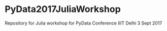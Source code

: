 # PyData2017JuliaWorkshop
Repository for Julia workshop for PyData Conference IIIT Delhi 3 Sept 2017
